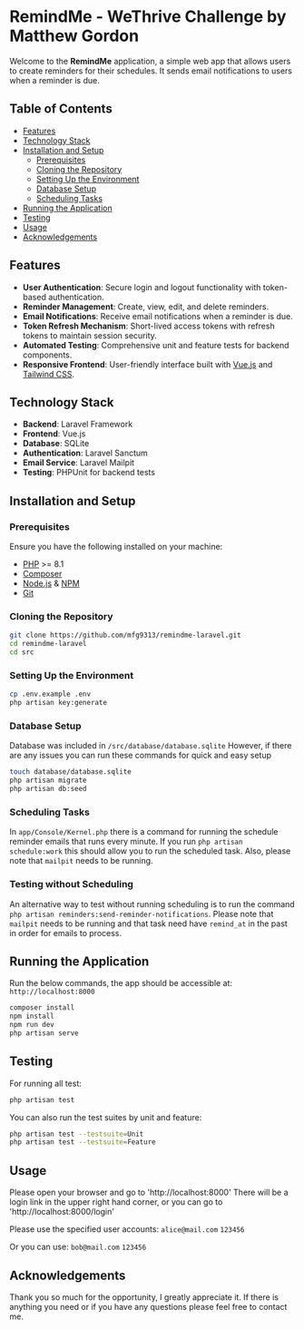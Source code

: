 # RemindMe - WeThrive Challenge by Matthew Gordon

Welcome to the **RemindMe** application, a simple web app that allows users to create reminders for their schedules. It sends email notifications to users when a reminder is due.

## Table of Contents

- [Features](#features)
- [Technology Stack](#technology-stack)
- [Installation and Setup](#installation-and-setup)
    - [Prerequisites](#prerequisites)
    - [Cloning the Repository](#cloning-the-repository)
    - [Setting Up the Environment](#setting-up-the-environment)
    - [Database Setup](#database-setup)
    - [Scheduling Tasks](#scheduling-tasks)
- [Running the Application](#running-the-application)
- [Testing](#testing)
- [Usage](#usage)
- [Acknowledgements](#acknowledgements)

## Features

- **User Authentication**: Secure login and logout functionality with token-based authentication.
- **Reminder Management**: Create, view, edit, and delete reminders.
- **Email Notifications**: Receive email notifications when a reminder is due.
- **Token Refresh Mechanism**: Short-lived access tokens with refresh tokens to maintain session security.
- **Automated Testing**: Comprehensive unit and feature tests for backend components.
- **Responsive Frontend**: User-friendly interface built with [Vue.js](https://vuejs.org/) and [Tailwind CSS](https://tailwindcss.com/).

## Technology Stack

- **Backend**: Laravel Framework
- **Frontend**: Vue.js
- **Database**: SQLite
- **Authentication**: Laravel Sanctum
- **Email Service**: Laravel Mailpit
- **Testing**: PHPUnit for backend tests

## Installation and Setup

### Prerequisites

Ensure you have the following installed on your machine:

- [PHP](https://www.php.net/downloads) >= 8.1
- [Composer](https://getcomposer.org/download/)
- [Node.js](https://nodejs.org/en/download/) & [NPM](https://www.npmjs.com/get-npm)
- [Git](https://git-scm.com/downloads)

### Cloning the Repository

```bash
git clone https://github.com/mfg9313/remindme-laravel.git
cd remindme-laravel
cd src
```

### Setting Up the Environment

```bash
cp .env.example .env
php artisan key:generate
```

### Database Setup

Database was included in `/src/database/database.sqlite`
However, if there are any issues you can run these commands for quick and easy setup

```bash
touch database/database.sqlite
php artisan migrate
php artisan db:seed
```

### Scheduling Tasks

In `app/Console/Kernel.php` there is a command for running the schedule reminder emails that runs every minute. 
If you run `php artisan schedule:work` this should allow you to run the scheduled task. 
Also, please note that `mailpit` needs to be running.

### Testing without Scheduling

An alternative way to test without running scheduling is to run the command `php artisan reminders:send-reminder-notifications`.
Please note that `mailpit` needs to be running and that task need have `remind_at` in the past in order for emails to process.

## Running the Application

Run the below commands, the app should be accessible at: `http://localhost:8000`

```bash
composer install
npm install
npm run dev
php artisan serve
```

## Testing

For running all test: 
```bash
php artisan test
```

You can also run the test suites by unit and feature:
```bash
php artisan test --testsuite=Unit
php artisan test --testsuite=Feature
```

## Usage

Please open your browser and go to 'http://localhost:8000'
There will be a login link in the upper right hand corner, or you can go to 'http://localhost:8000/login'

Please use the specified user accounts:
`alice@mail.com`
`123456`

Or you can use:
`bob@mail.com`
`123456`

## Acknowledgements

Thank you so much for the opportunity, I greatly appreciate it. 
If there is anything you need or if you have any questions please feel free to contact me.
